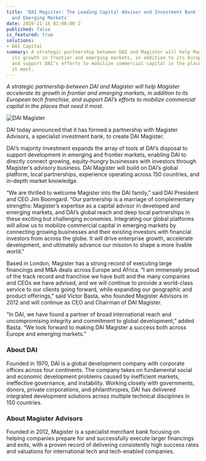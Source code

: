 ```yaml
---
title: 'DAI Magister: The Leading Capital Advisor and Investment Bank for International
  and Emerging Markets'
date: 2020-11-16 01:00:00 Z
published: false
is_featured: true
solutions:
- DAI Capital
summary: A strategic partnership between DAI and Magister will help Magister accelerate
  its growth in frontier and emerging markets, in addition to its European tech franchise,
  and support DAI’s efforts to mobilize commercial capital in the places that need
  it most.
---
```


*A strategic partnership between DAI and Magister will help Magister accelerate its growth in frontier and emerging markets, in addition to its European tech franchise, and support DAI’s efforts to mobilize commercial capital in the places that need it most.*

![DAI Magister](/uploads/magister.png)

<!--more-->

DAI today announced that it has formed a partnership with Magister Advisors, a specialist investment bank, to create DAI Magister.
 
DAI’s majority investment expands the array of tools at DAI’s disposal to support development in emerging and frontier markets, enabling DAI to directly connect growing, equity-hungry businesses with investors through Magister’s advisory business. DAI Magister will build on DAI’s global platform, local partnerships, experience operating across 150 countries, and in-depth market knowledge.

“We are thrilled to welcome Magister into the DAI family,” said DAI President and CEO Jim Boomgard. “Our partnership is a marriage of complementary strengths: Magister’s expertise as a capital advisor in developed and emerging markets, and DAI’s global reach and deep local partnerships in these exciting but challenging economies. Integrating our global platforms will allow us to mobilize commercial capital in emerging markets by connecting growing businesses and their existing investors with financial investors from across the globe. It will drive enterprise growth, accelerate development, and ultimately advance our mission to shape a more livable world.” 

Based in London, Magister has a strong record of executing large financings and M&A deals across Europe and Africa. “I am immensely proud of the track record and franchise we have built and the many companies and CEOs we have advised, and we will continue to provide a world-class service to our clients going forward, while expanding our geographic and product offerings,” said Victor Basta, who founded Magister Advisors in 2012 and will continue as CEO and Chairman of DAI Magister. 

“In DAI, we have found a partner of broad international reach and uncompromising integrity and commitment to global development,” added Basta. “We look forward to making DAI Magister a success both across Europe and emerging markets.”

<aside>
<h3>About DAI</h3>
<p>Founded in 1970, DAI is a global development company with corporate offices across four continents. The company takes on fundamental social and economic development problems caused by inefficient markets, ineffective governance, and instability. Working closely with governments, donors, private corporations, and philanthropies, DAI has delivered integrated development solutions across multiple technical disciplines in 150 countries.</p>

<h3>About Magister Advisors</h3>
<p>Founded in 2012, Magister is a specialist merchant bank focusing on helping companies prepare for and successfully execute larger financings and exits, with a proven record of delivering consistently high success rates and valuations for international tech and tech-enabled companies.</p>
</aside>
